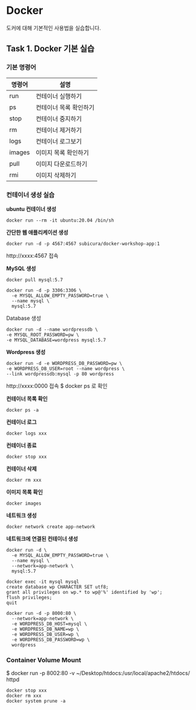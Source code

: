# Docker

도커에 대해 기본적인 사용법을 실습합니다.

## Task 1. Docker 기본 실습

### 기본 명령어

| 명령어  |  설명  |
|---|---|
| run | 컨테이너 실행하기 |
| ps | 컨테이너 목록 확인하기 |
| stop | 컨테이너 중지하기 |
| rm | 컨테이너 제거하기 |
| logs | 컨테이너 로그보기 |
| images | 이미지 목록 확인하기 |
| pull | 이미지 다운로드하기 |
| rmi | 이미지 삭제하기 |

### 컨테이너 생성 실습

**ubuntu 컨테이너 생성**

```
docker run --rm -it ubuntu:20.04 /bin/sh
```

**간단한 웹 애플리케이션 생성**

```
docker run -d -p 4567:4567 subicura/docker-workshop-app:1
```

http://xxxx:4567 접속

**MySQL 생성**

```
docker pull mysql:5.7

docker run -d -p 3306:3306 \
  -e MYSQL_ALLOW_EMPTY_PASSWORD=true \
  --name mysql \
  mysql:5.7
```

Database 생성

```
docker run -d --name wordpressdb \
-e MYSQL_ROOT_PASSWORD=pw \
-e MYSQL_DATABASE=wordpress mysql:5.7
```

**Wordpress 생성**

```
docker run -d -e WORDPRESS_DB_PASSWORD=pw \
-e WORDPRESS_DB_USER=root --name wordpress \
--link wordpressdb:mysql -p 80 wordpress
```

http://xxxx:0000 접속  $ docker ps 로 확인

**컨테이너 목록 확인**

```
docker ps -a
```

**컨테이너 로그**

```
docker logs xxx
```

**컨테이너 종료**

```
docker stop xxx
```

**컨테이너 삭제**

```
docker rm xxx
```

**이미지 목록 확인**

```
docker images
```

**네트워크 생성**

```
docker network create app-network
```

**네트워크에 연결된 컨테이너 생성**

```
docker run -d \
  -e MYSQL_ALLOW_EMPTY_PASSWORD=true \
  --name mysql \
  --network=app-network \
  mysql:5.7
```

```
docker exec -it mysql mysql
create database wp CHARACTER SET utf8;
grant all privileges on wp.* to wp@'%' identified by 'wp';
flush privileges;
quit
```

```
docker run -d -p 8000:80 \
  --network=app-network \
  -e WORDPRESS_DB_HOST=mysql \
  -e WORDPRESS_DB_NAME=wp \
  -e WORDPRESS_DB_USER=wp \
  -e WORDPRESS_DB_PASSWORD=wp \
  wordpress
```

### Container Volume Mount

  $ docker run -p 8002:80 -v ~/Desktop/htdocs:/usr/local/apache2/htdocs/ httpd



```
docker stop xxx
docker rm xxx
docker system prune -a
```

